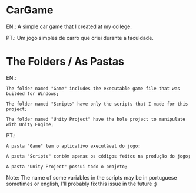 # CarGame

EN.: A simple car game that I created at my college.

PT.: Um jogo simples de carro que criei durante a faculdade.

# The Folders / As Pastas

EN.: 

    The folder named "Game" includes the executable game file that was builded for Windows;
    
    The folder named "Scripts" have only the scripts that I made for this project;
    
    The folder named "Unity Project" have the hole project to manipulate with Unity Engine;
PT.:

    A pasta "Game" tem o aplicativo executável do jogo;
    
    A pasta "Scripts" contém apenas os códigos feitos na produção do jogo;
    
    A pasta "Unity Project" possui todo o projeto;

Note: The name of some variables in the scripts may be in portuguese sometimes or english, I'll probably fix this issue in the future ;)
